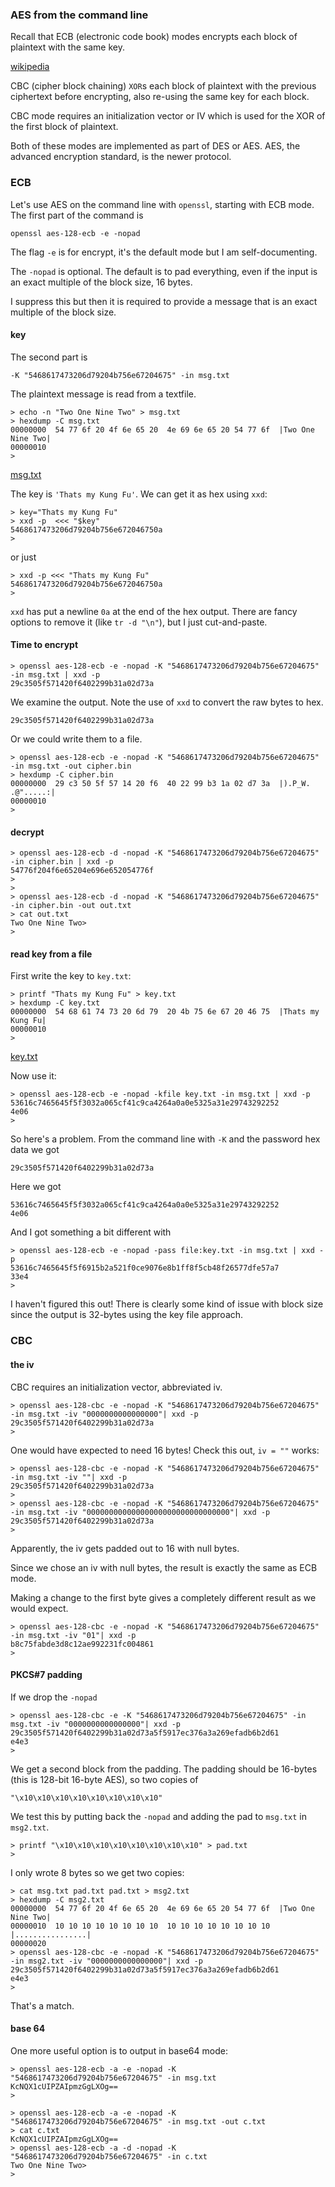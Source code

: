 ### AES from the command line

Recall that ECB (electronic code book) modes encrypts each block of plaintext with the same key.

[wikipedia](https://en.wikipedia.org/wiki/Block_cipher_mode_of_operation#Electronic_Codebook_.28ECB.29)

CBC (cipher block chaining) `XOR`s each block of plaintext with the previous ciphertext before encrypting, also re-using the same key for each block.

CBC mode requires an initialization vector or IV which is used for the XOR of the first block of plaintext.

Both of these modes are implemented as part of DES or AES.  AES, the advanced encryption standard, is the newer protocol.

### ECB

Let's use AES on the command line with `openssl`, starting with ECB mode.  The first part of the command is

```
openssl aes-128-ecb -e -nopad
```

The flag `-e` is for encrypt, it's the default mode but I am self-documenting.

The `-nopad` is optional.  The default is to pad everything, even if the input is an exact multiple of the block size, 16 bytes.  

I suppress this but then it is required to provide a message that is an exact multiple of the block size.

#### key

The second part is

```
-K "5468617473206d79204b756e67204675" -in msg.txt
```

The plaintext message is read from a textfile.

```
> echo -n "Two One Nine Two" > msg.txt
> hexdump -C msg.txt
00000000  54 77 6f 20 4f 6e 65 20  4e 69 6e 65 20 54 77 6f  |Two One Nine Two|
00000010
>
```

[msg.txt](msg.txt)

The key is `'Thats my Kung Fu'`.  We can get it as hex using `xxd`:

```
> key="Thats my Kung Fu"
> xxd -p  <<< "$key"
5468617473206d79204b756e672046750a
>
```

or just

```
> xxd -p <<< "Thats my Kung Fu"
5468617473206d79204b756e672046750a
>
```

`xxd` has put a newline `0a` at the end of the hex output.  There are fancy options to remove it (like `tr -d "\n"`), but I just cut-and-paste.

#### Time to encrypt

```
> openssl aes-128-ecb -e -nopad -K "5468617473206d79204b756e67204675" -in msg.txt | xxd -p
29c3505f571420f6402299b31a02d73a
```

We examine the output.  Note the use of `xxd` to convert the raw bytes to hex.

```
29c3505f571420f6402299b31a02d73a
```

Or we could write them to a file.

```
> openssl aes-128-ecb -e -nopad -K "5468617473206d79204b756e67204675" -in msg.txt -out cipher.bin
> hexdump -C cipher.bin
00000000  29 c3 50 5f 57 14 20 f6  40 22 99 b3 1a 02 d7 3a  |).P_W. .@".....:|
00000010
>
```


#### decrypt

```
> openssl aes-128-ecb -d -nopad -K "5468617473206d79204b756e67204675" -in cipher.bin | xxd -p
54776f204f6e65204e696e652054776f
>
>
> openssl aes-128-ecb -d -nopad -K "5468617473206d79204b756e67204675" -in cipher.bin -out out.txt
> cat out.txt
Two One Nine Two>
>
```

#### read key from a file

First write the key to `key.txt`:

```
> printf "Thats my Kung Fu" > key.txt
> hexdump -C key.txt
00000000  54 68 61 74 73 20 6d 79  20 4b 75 6e 67 20 46 75  |Thats my Kung Fu|
00000010
>
```

[key.txt](key.txt)

Now use it:

```
> openssl aes-128-ecb -e -nopad -kfile key.txt -in msg.txt | xxd -p
53616c7465645f5f3032a065cf41c9ca4264a0a0e5325a31e29743292252
4e06
>
```

So here's a problem.  From the command line with `-K` and the password hex data we got

```
29c3505f571420f6402299b31a02d73a
```

Here we got

```
53616c7465645f5f3032a065cf41c9ca4264a0a0e5325a31e29743292252
4e06
```

And I got something a bit different with

```
> openssl aes-128-ecb -e -nopad -pass file:key.txt -in msg.txt | xxd -p
53616c7465645f5f6915b2a521f0ce9076e8b1ff8f5cb48f26577dfe57a7
33e4
>
```

I haven't figured this out!  There is clearly some kind of issue with block size since the output is 32-bytes using the key file approach.

### CBC

#### the iv

CBC requires an initialization vector, abbreviated iv.

```
> openssl aes-128-cbc -e -nopad -K "5468617473206d79204b756e67204675" -in msg.txt -iv "0000000000000000"| xxd -p
29c3505f571420f6402299b31a02d73a
>
```

One would have expected to need 16 bytes!  Check this out, `iv = ""` works:

```
> openssl aes-128-cbc -e -nopad -K "5468617473206d79204b756e67204675" -in msg.txt -iv ""| xxd -p
29c3505f571420f6402299b31a02d73a
>
> openssl aes-128-cbc -e -nopad -K "5468617473206d79204b756e67204675" -in msg.txt -iv "00000000000000000000000000000000"| xxd -p
29c3505f571420f6402299b31a02d73a
>
```

Apparently, the iv gets padded out to 16 with null bytes.

Since we chose an iv with null bytes, the result is exactly the same as ECB mode.

Making a change to the first byte gives a completely different result as we would expect.

```
> openssl aes-128-cbc -e -nopad -K "5468617473206d79204b756e67204675" -in msg.txt -iv "01"| xxd -p
b8c75fabde3d8c12ae992231fc004861
>
```

#### PKCS#7 padding

If we drop the `-nopad`

```
> openssl aes-128-cbc -e -K "5468617473206d79204b756e67204675" -in msg.txt -iv "0000000000000000"| xxd -p
29c3505f571420f6402299b31a02d73a5f5917ec376a3a269efadb6b2d61
e4e3
>
```
We get a second block from the padding.  The padding should be 16-bytes (this is 128-bit 16-byte AES), so two copies of

```
"\x10\x10\x10\x10\x10\x10\x10\x10"
```

We test this by putting back the `-nopad` and adding the pad to `msg.txt` in `msg2.txt`.

```
> printf "\x10\x10\x10\x10\x10\x10\x10\x10" > pad.txt
> 
```

I only wrote 8 bytes so we get two copies:

```
> cat msg.txt pad.txt pad.txt > msg2.txt
> hexdump -C msg2.txt
00000000  54 77 6f 20 4f 6e 65 20  4e 69 6e 65 20 54 77 6f  |Two One Nine Two|
00000010  10 10 10 10 10 10 10 10  10 10 10 10 10 10 10 10  |................|
00000020
> openssl aes-128-cbc -e -nopad -K "5468617473206d79204b756e67204675" -in msg2.txt -iv "0000000000000000"| xxd -p
29c3505f571420f6402299b31a02d73a5f5917ec376a3a269efadb6b2d61
e4e3
>
```

That's a match.

#### base 64

One more useful option is to output in base64 mode:

```
> openssl aes-128-ecb -a -e -nopad -K "5468617473206d79204b756e67204675" -in msg.txt
KcNQX1cUIPZAIpmzGgLXOg==
>
```

```
> openssl aes-128-ecb -a -e -nopad -K "5468617473206d79204b756e67204675" -in msg.txt -out c.txt
> cat c.txt
KcNQX1cUIPZAIpmzGgLXOg==
> openssl aes-128-ecb -a -d -nopad -K "5468617473206d79204b756e67204675" -in c.txt 
Two One Nine Two>
> 
```


